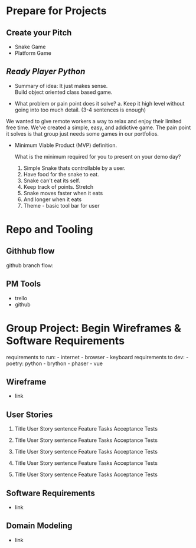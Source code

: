 # Prepare for Projects

## Create your Pitch

- Snake Game
- Platform Game

## *Ready Player Python*

- Summary of idea:
It just makes sense.  
Build object oriented class based game.  

- What problem or pain point does it solve? a. Keep it high level without going into too much detail. (3-4 sentences is enough)  

We wanted to give remote workers a way to relax and enjoy their limited free time. We've created a simple, easy, and addictive game. The pain point it solves is that group just needs some games in our portfolios.

- Minimum Viable Product (MVP) definition.

    What is the minimum required for you to present on your demo day?
    1. Simple Snake thats controllable by a user.
    2. Have food for the snake to eat.
    3. Snake can't eat its self.
    4. Keep track of points.
    Stretch
    5. Snake moves faster when it eats
    6. And longer when it eats
    7. Theme - basic tool bar for user

# Repo and Tooling

## Githhub flow
github branch flow:

## PM Tools
- trello
- github

# Group Project: Begin Wireframes & Software Requirements
requirements to run:
    - internet
    - browser
    - keyboard
requirements to dev:
    - poetry: python
    - brython
    - phaser
    - vue

## Wireframe
- link

## User Stories

1. Title
User Story sentence
Feature Tasks
Acceptance Tests

2. Title
User Story sentence
Feature Tasks
Acceptance Tests

3. Title
User Story sentence
Feature Tasks
Acceptance Tests

4. Title
User Story sentence
Feature Tasks
Acceptance Tests

5. Title
User Story sentence
Feature Tasks
Acceptance Tests

## Software Requirements
- link

## Domain Modeling
- link
